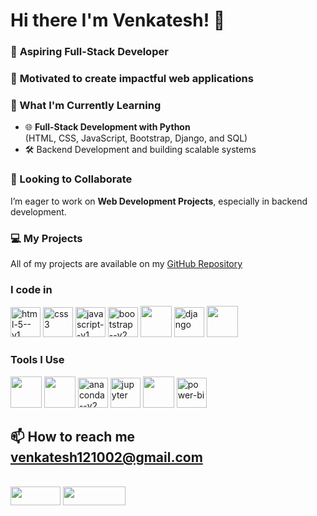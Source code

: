 # Hi there I'm Venkatesh! 👋
### 🚀 **Aspiring Full-Stack Developer**
### 🌟 **Motivated to create impactful web applications**
### 🔭 What I'm Currently Learning  
- 🌐 **Full-Stack Development with Python**  
  (HTML, CSS, JavaScript, Bootstrap, Django, and SQL)  
- 🛠️ Backend Development and building scalable systems
### 👯 Looking to Collaborate  
I’m eager to work on **Web Development Projects**, especially in backend development. 
### 💻 My Projects  
All of my projects are available on my [GitHub Repository](https://github.com/Venkat121002?tab=repositories)
### I code in
<img width="48" height="48" src="https://img.icons8.com/color/48/html-5--v1.png" alt="html-5--v1"/> <img width="48" height="48" src="https://img.icons8.com/fluency/48/css3.png" alt="css3"/> <img width="48" height="48" src="https://img.icons8.com/color/48/javascript--v1.png" alt="javascript--v1"/> <img width="48" height="48" src="https://img.icons8.com/color/48/bootstrap--v2.png" alt="bootstrap--v2"/> <img height="50" width="50" src="https://img.icons8.com/color/48/000000/python.png" /> <img width="48" height="48" src="https://img.icons8.com/color/48/000000/django.png" alt="django"/> <img height="50" width="50" src="https://img.icons8.com/color/48/000000/mysql-logo.png"/>
### Tools I Use
<img height="50" width="50" src="https://img.icons8.com/color/48/000000/visual-studio-code-2019.png"/> <img height="50" width="50" src="https://img.icons8.com/color/48/000000/pycharm.png"/> <img width="48" height="48" src="https://img.icons8.com/fluency/48/anaconda--v2.png" alt="anaconda--v2"/>   <img width="48" height="48" src="https://img.icons8.com/fluency/48/jupyter.png" alt="jupyter"/> <img height="50" width="50" src="https://img.icons8.com/doodle/48/000000/adobe-photoshop.png"/> <img width="48" height="48" src="https://img.icons8.com/color/48/power-bi.png" alt="power-bi"/>

## 📫 How to reach me **venkatesh121002@gmail.com** 
<br /> [<img width="80" height="30" src="https://img.shields.io/badge/LinkedIn-blue" />](https://www.linkedin.com/in/venkatesh121002/)               [<img width="100" height="30" src="https://img.shields.io/badge/Personal_Portfolio-blue" />](https://venkat121portfolio.netlify.app/)
